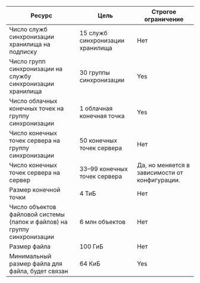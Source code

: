 | Ресурс | Цель | Строгое ограничение |
|----------|--------------|------------|
| Число служб синхронизации хранилища на подписку | 15 служб синхронизации хранилища | Нет  |
| Число групп синхронизации на службу синхронизации хранилища | 30 группы синхронизации | Yes |
| Число облачных конечных точек на группу синхронизации | 1 облачная конечная точка | Yes |
| Число конечных точек сервера на группу синхронизации | 50 конечных точек сервера | Нет  |
| Число конечных точек сервера на сервер | 33–99 конечных точек сервера | Да, но меняется в зависимости от конфигурации. |
| Размер конечной точки | 4 ТиБ | Нет  |
| Число объектов файловой системы (папок и файлов) на группу синхронизации | 6 млн объектов | Нет  |
| Размер файла | 100 ГиБ | Нет  |
| Минимальный размер файла для файла, будет связан | 64 КиБ | Yes |